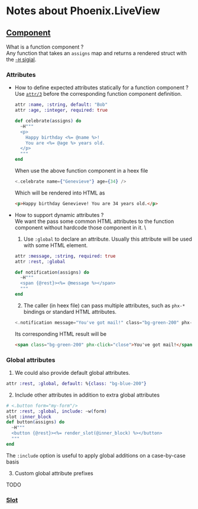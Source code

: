 # Notes about Phoenix.LiveView

## [Component](https://hexdocs.pm/phoenix_live_view/Phoenix.Component.html)

What is a function component ? \
Any function that takes an `assigns` map and returns a rendered struct with the [`~H` sigial](https://hexdocs.pm/phoenix_live_view/Phoenix.Component.html#sigil_H/2).

### Attributes

- How to define expected attributes statically for a function component ? \
  Use [`attr/3`](https://hexdocs.pm/phoenix_live_view/Phoenix.Component.html#attr/3) before the corresponding function component definition.

  ```elixir
  attr :name, :string, default: "Bob"
  attr :age, :integer, required: true

  def celebrate(assigns) do
    ~H"""
    <p>
      Happy birthday <%= @name %>!
      You are <%= @age %> years old.
    </p>
    """
  end
  ```

  When use the above function component in a heex file

  ```elixir
  <.celebrate name={"Genevieve"} age={34} />
  ```

  Which will be rendered into HTML as

  ```html
  <p>Happy birthday Genevieve! You are 34 years old.</p>
  ```

- How to support dynamic attributes ? \
  We want the pass some common HTML attributes to the function component without hardcode those component in it. \

  1. Use `:global` to declare an attribute. Usually this attribute will be used with some HTML element.

  ```elixir
  attr :message, :string, required: true
  attr :rest, :global

  def notification(assigns) do
    ~H"""
    <span {@rest}><%= @message %></span>
    """
  end
  ```

  2. The caller (in heex file) can pass multiple attributes, such as `phx-*` bindings or standard HTML attributes.

  ```elixir
  <.notification message="You've got mail!" class="bg-green-200" phx-click="close" />
  ```

  Its corresponding HTML result will be

  ```html
  <span class="bg-green-200" phx-click="close">You've got mail!</span>
  ```

### Global attributes

1. We could also provide default global attributes.

```elixir
attr :rest, :global, default: %{class: "bg-blue-200"}
```

2. Include other attributes in addition to extra global attributes

```elixir
# <.button form="my-form"/>
attr :rest, :global, include: ~w(form)
slot :inner_block
def button(assigns) do
  ~H"""
  <button {@rest}><%= render_slot(@inner_block) %></button>
  """
end
```

The `:include` option is useful to apply global additions on a case-by-case basis

3. Custom global attribute prefixes

TODO

### [Slot](https://hexdocs.pm/phoenix_live_view/Phoenix.Component.html#module-slots)
